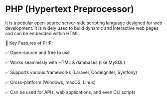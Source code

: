 # PHP (Hypertext Preprocessor) 

It is a popular open-source server-side scripting language designed for web development. It is widely used to build dynamic and interactive web pages and can be embedded within HTML.

🔹 Key Features of PHP:

✅ Open-source and free to use

✅ Works seamlessly with HTML & databases (like MySQL)

✅ Supports various frameworks (Laravel, CodeIgniter, Symfony)

✅ Cross-platform (Windows, macOS, Linux)

✅ Can be used for APIs, web applications, and even CLI scripts